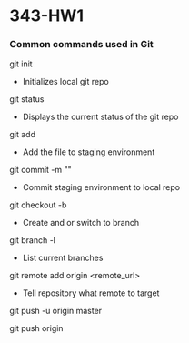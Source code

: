 
# 343-HW1


### Common commands used in Git

git init
- Initializes local git repo

git status
- Displays the current status of the git repo

git add <filename>
- Add the file to staging environment

git commit -m "<Message>"
- Commit staging environment to local repo

git checkout -b <branchname>
- Create and or switch to branch

git branch -l
- List current branches

git remote add origin <remote_url>
- Tell repository what remote to target

git push -u origin master

git push origin <branchname>


